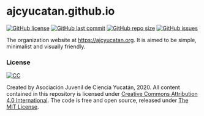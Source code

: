 # ajcyucatan.github.io

[![GitHub license](https://img.shields.io/github/license/ajcyucatan/ajcyucatan.github.io?style=popout-square)](https://github.com/ajcyucatan/ajcyucatan.github.io/blob/master/LICENSE)
[![GitHub last commit](https://img.shields.io/github/last-commit/ajcyucatan/ajcyucatan.github.io?style=popout-square)](https://github.com/ajcyucatan/ajcyucatan.github.io/commits/master)
[![GitHub repo size](https://img.shields.io/github/repo-size/ajcyucatan/ajcyucatan.github.io?style=popout-square)](https://github.com/ajcyucatan/ajcyucatan.github.io.git)
[![GitHub issues](https://img.shields.io/github/issues/ajcyucatan/ajcyucatan.github.io?style=popout-square)](https://github.com/ajcyucatan/ajcyucatan.github.io/issues)

The organization website at https://ajcyucatan.org. It is aimed to be simple, minimalist and visually friendly.


### License

[![CC](http://forthebadge.com/images/badges/cc-by.svg)](https://creativecommons.org/licenses/by/4.0 "CC BY 4.0")

Created by Asociación Juvenil de Ciencia Yucatán, 2020. All content contained in this repository is licensed under [Creative Commons Attribution 4.0 International](https://creativecommons.org/licenses/by/4.0 "CC BY 4.0"). The code is free and open source, released under [The MIT License](https://mit-license.org "The MIT License").
